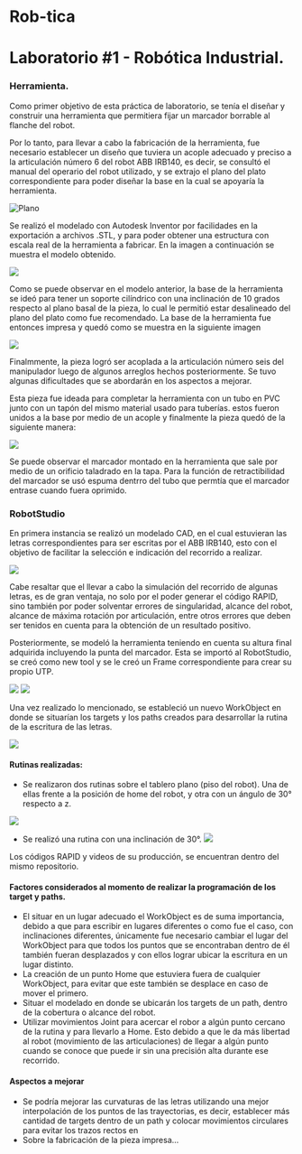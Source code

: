 # Rob-tica
# Laboratorio #1 - Robótica Industrial.

### Herramienta. 

Como primer objetivo de esta práctica de laboratorio, se tenía el diseñar y construir una herramienta que permitiera fijar un marcador borrable al flanche del robot.

Por lo tanto, para llevar a cabo la fabricación de la herramienta, fue necesario establecer un diseño que tuviera un acople adecuado y preciso a la articulación número 6 del robot ABB IRB140, es decir, se consultó el manual del operario del robot utilizado, y se extrajo el plano del plato correspondiente para poder diseñar la base en la cual se apoyaría la herramienta. 

![Plano](https://i.imgur.com/J3SebCN.png)

Se realizó el modelado con Autodesk Inventor por facilidades en la exportación a archivos .STL, y para poder obtener una estructura con escala real de la herramienta a fabricar. En la imagen a continuación se muestra el modelo obtenido.

![](https://i.imgur.com/9KUTvKP.png)

Como se puede observar en el modelo anterior, la base de la herramienta se ideó para tener un soporte cilíndrico con una inclinación de 10 grados respecto al plano basal de la pieza, lo cual le permitió estar desalineado del plano del plato como fue recomendado. La base de la herramienta fue entonces impresa y quedó como se muestra en la siguiente imagen

![](https://i.imgur.com/HJcXccb.jpg)

Finalmmente, la pieza logró ser acoplada a la articulación número seis del manipulador luego de algunos arreglos hechos posteriormente. Se tuvo algunas dificultades que se abordarán en los aspectos a mejorar.

Esta pieza fue ideada para completar la herramienta con un tubo en PVC junto con un tapón del mismo material usado para tuberías. estos fueron unidos a la base por medio de un acople y finalmente la pieza quedó de la siguiente manera:

![](https://i.imgur.com/A7oxIx0.jpg)

Se puede observar el marcador montado en la herramienta que sale por medio de un orificio taladrado en la tapa. Para la función de retractibilidad del marcador se usó espuma dentrro del tubo que permtía que el marcador entrase cuando fuera oprimido.

### RobotStudio

En primera instancia se realizó un modelado CAD, en el cual estuvieran las letras correspondientes para ser escritas por el ABB IRB140, esto con el objetivo de facilitar la selección e indicación del recorrido a realizar. 

![](https://i.imgur.com/o4uTZxs.png)



Cabe resaltar que el llevar a cabo la simulación del recorrido de algunas letras, es de gran ventaja, no solo por el poder generar el código RAPID, sino también por poder solventar errores de singularidad, alcance del robot, alcance de máxima rotación por articulación, entre otros errores que deben ser tenidos en cuenta para la obtención de un resultado positivo.

Posteriormente, se modeló la herramienta teniendo en cuenta su altura final adquirida incluyendo la punta del marcador. Esta se importó al RobotStudio, se creó como new tool y se le creó un Frame correspondiente para crear su propio UTP. 

![](https://i.imgur.com/A9gHy87.png)
![](https://i.imgur.com/DKDkfnV.png)

Una vez realizado lo mencionado, se estableció un nuevo WorkObject en donde se situarían los targets y los paths creados para desarrollar la rutina de la escritura de las letras. 

![](https://i.imgur.com/jvWzuNr.png)


#### Rutinas realizadas: 

* Se realizaron dos rutinas sobre el tablero plano (piso del robot). Una de ellas frente a la posición de home del robot, y otra con un ángulo de 30° respecto a z.

![](https://i.imgur.com/eVVsrKM.png)

* Se realizó una rutina con una inclinación de 30°.
![](https://i.imgur.com/vrJP4lm.png)

Los códigos RAPID y videos de su producción, se encuentran dentro del mismo repositorio. 

#### Factores considerados al momento de realizar la programación de los target y paths.

* El situar en un lugar adecuado el WorkObject es de suma importancia, debido a que para escribir en lugares diferentes o como fue el caso, con inclinaciones diferentes, únicamente fue necesario cambiar el lugar del WorkObject para que todos los puntos que se encontraban dentro de él también fueran desplazados y con ellos lograr ubicar la escritura en un lugar distinto. 
* La creación de un punto Home que estuviera fuera de cualquier WorkObject, para evitar que este también se desplace en caso de mover el primero.
* Situar el modelado en donde se ubicarán los targets de un path, dentro de la cobertura o alcance del robot.
* Utilizar movimientos Joint para acercar el robor a algún punto cercano de la rutina y para llevarlo a Home. Esto debido a que le da más libertad al robot (movimiento de las articulaciones) de llegar a algún punto cuando se conoce que puede ir sin una precisión alta durante ese recorrido.


#### Aspectos a mejorar


* Se podría mejorar las curvaturas de las letras utilizando una mejor interpolación de los puntos de las trayectorias, es decir, establecer más cantidad de targets dentro de un path y colocar movimientos circulares para evitar los trazos rectos en 
* Sobre la fabricación de la pieza impresa...




